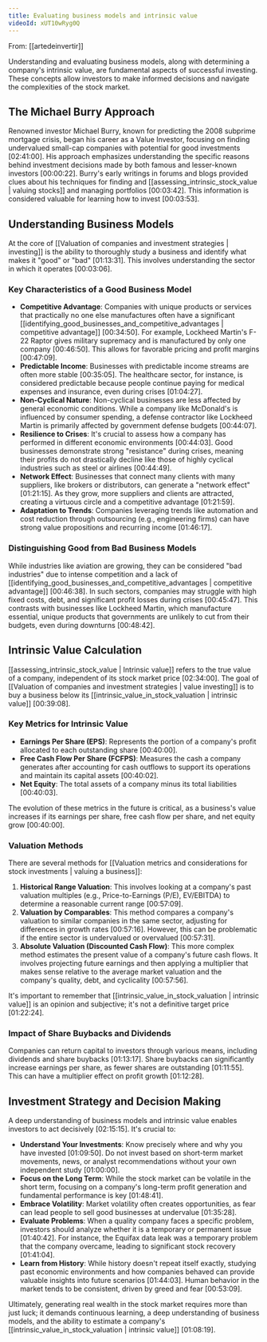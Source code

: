 ```yaml
---
title: Evaluating business models and intrinsic value
videoId: xUT10wRyg0Q
---
```


From: [[artedeinvertir]] <br/> 

Understanding and evaluating business models, along with determining a company's intrinsic value, are fundamental aspects of successful investing. These concepts allow investors to make informed decisions and navigate the complexities of the stock market.

## The Michael Burry Approach

Renowned investor Michael Burry, known for predicting the 2008 subprime mortgage crisis, began his career as a Value Investor, focusing on finding undervalued small-cap companies with potential for good investments <a class="yt-timestamp" data-t="02:41:00">[02:41:00]</a>. His approach emphasizes understanding the specific reasons behind investment decisions made by both famous and lesser-known investors <a class="yt-timestamp" data-t="00:00:22">[00:00:22]</a>. Burry's early writings in forums and blogs provided clues about his techniques for finding and [[assessing_intrinsic_stock_value | valuing stocks]] and managing portfolios <a class="yt-timestamp" data-t="00:03:42">[00:03:42]</a>. This information is considered valuable for learning how to invest <a class="yt-timestamp" data-t="00:03:53">[00:03:53]</a>.

## Understanding Business Models

At the core of [[Valuation of companies and investment strategies | investing]] is the ability to thoroughly study a business and identify what makes it "good" or "bad" <a class="yt-timestamp" data-t="01:13:31">[01:13:31]</a>. This involves understanding the sector in which it operates <a class="yt-timestamp" data-t="00:03:06">[00:03:06]</a>.

### Key Characteristics of a Good Business Model

*   **Competitive Advantage**: Companies with unique products or services that practically no one else manufactures often have a significant [[identifying_good_businesses_and_competitive_advantages | competitive advantage]] <a class="yt-timestamp" data-t="00:34:50">[00:34:50]</a>. For example, Lockheed Martin's F-22 Raptor gives military supremacy and is manufactured by only one company <a class="yt-timestamp" data-t="00:46:50">[00:46:50]</a>. This allows for favorable pricing and profit margins <a class="yt-timestamp" data-t="00:47:09">[00:47:09]</a>.
*   **Predictable Income**: Businesses with predictable income streams are often more stable <a class="yt-timestamp" data-t="00:35:05">[00:35:05]</a>. The healthcare sector, for instance, is considered predictable because people continue paying for medical expenses and insurance, even during crises <a class="yt-timestamp" data-t="01:04:27">[01:04:27]</a>.
*   **Non-Cyclical Nature**: Non-cyclical businesses are less affected by general economic conditions. While a company like McDonald's is influenced by consumer spending, a defense contractor like Lockheed Martin is primarily affected by government defense budgets <a class="yt-timestamp" data-t="00:44:07">[00:44:07]</a>.
*   **Resilience to Crises**: It's crucial to assess how a company has performed in different economic environments <a class="yt-timestamp" data-t="00:44:03">[00:44:03]</a>. Good businesses demonstrate strong "resistance" during crises, meaning their profits do not drastically decline like those of highly cyclical industries such as steel or airlines <a class="yt-timestamp" data-t="00:44:49">[00:44:49]</a>.
*   **Network Effect**: Businesses that connect many clients with many suppliers, like brokers or distributors, can generate a "network effect" <a class="yt-timestamp" data-t="01:21:15">[01:21:15]</a>. As they grow, more suppliers and clients are attracted, creating a virtuous circle and a competitive advantage <a class="yt-timestamp" data-t="01:21:59">[01:21:59]</a>.
*   **Adaptation to Trends**: Companies leveraging trends like automation and cost reduction through outsourcing (e.g., engineering firms) can have strong value propositions and recurring income <a class="yt-timestamp" data-t="01:46:17">[01:46:17]</a>.

### Distinguishing Good from Bad Business Models

While industries like aviation are growing, they can be considered "bad industries" due to intense competition and a lack of [[identifying_good_businesses_and_competitive_advantages | competitive advantage]] <a class="yt-timestamp" data-t="00:46:38">[00:46:38]</a>. In such sectors, companies may struggle with high fixed costs, debt, and significant profit losses during crises <a class="yt-timestamp" data-t="00:45:47">[00:45:47]</a>. This contrasts with businesses like Lockheed Martin, which manufacture essential, unique products that governments are unlikely to cut from their budgets, even during downturns <a class="yt-timestamp" data-t="00:48:42">[00:48:42]</a>.

## Intrinsic Value Calculation

[[assessing_intrinsic_stock_value | Intrinsic value]] refers to the true value of a company, independent of its stock market price <a class="yt-timestamp" data-t="02:34:00">[02:34:00]</a>. The goal of [[Valuation of companies and investment strategies | value investing]] is to buy a business below its [[intrinsic_value_in_stock_valuation | intrinsic value]] <a class="yt-timestamp" data-t="00:39:08">[00:39:08]</a>.

### Key Metrics for Intrinsic Value

*   **Earnings Per Share (EPS)**: Represents the portion of a company's profit allocated to each outstanding share <a class="yt-timestamp" data-t="00:40:00">[00:40:00]</a>.
*   **Free Cash Flow Per Share (FCFPS)**: Measures the cash a company generates after accounting for cash outflows to support its operations and maintain its capital assets <a class="yt-timestamp" data-t="00:40:02">[00:40:02]</a>.
*   **Net Equity**: The total assets of a company minus its total liabilities <a class="yt-timestamp" data-t="00:40:03">[00:40:03]</a>.

The evolution of these metrics in the future is critical, as a business's value increases if its earnings per share, free cash flow per share, and net equity grow <a class="yt-timestamp" data-t="00:40:00">[00:40:00]</a>.

### Valuation Methods

There are several methods for [[Valuation metrics and considerations for stock investments | valuing a business]]:

1.  **Historical Range Valuation**: This involves looking at a company's past valuation multiples (e.g., Price-to-Earnings (P/E), EV/EBITDA) to determine a reasonable current range <a class="yt-timestamp" data-t="00:57:09">[00:57:09]</a>.
2.  **Valuation by Comparables**: This method compares a company's valuation to similar companies in the same sector, adjusting for differences in growth rates <a class="yt-timestamp" data-t="00:57:16">[00:57:16]</a>. However, this can be problematic if the entire sector is undervalued or overvalued <a class="yt-timestamp" data-t="00:57:31">[00:57:31]</a>.
3.  **Absolute Valuation (Discounted Cash Flow)**: This more complex method estimates the present value of a company's future cash flows. It involves projecting future earnings and then applying a multiplier that makes sense relative to the average market valuation and the company's quality, debt, and cyclicality <a class="yt-timestamp" data-t="00:57:56">[00:57:56]</a>.

It's important to remember that [[intrinsic_value_in_stock_valuation | intrinsic value]] is an opinion and subjective; it's not a definitive target price <a class="yt-timestamp" data-t="01:22:24">[01:22:24]</a>.

### Impact of Share Buybacks and Dividends

Companies can return capital to investors through various means, including dividends and share buybacks <a class="yt-timestamp" data-t="01:13:17">[01:13:17]</a>. Share buybacks can significantly increase earnings per share, as fewer shares are outstanding <a class="yt-timestamp" data-t="01:11:55">[01:11:55]</a>. This can have a multiplier effect on profit growth <a class="yt-timestamp" data-t="01:12:28">[01:12:28]</a>.

## Investment Strategy and Decision Making

A deep understanding of business models and intrinsic value enables investors to act decisively <a class="yt-timestamp" data-t="02:15:15">[02:15:15]</a>.
It's crucial to:
*   **Understand Your Investments**: Know precisely where and why you have invested <a class="yt-timestamp" data-t="01:09:50">[01:09:50]</a>. Do not invest based on short-term market movements, news, or analyst recommendations without your own independent study <a class="yt-timestamp" data-t="01:00:00">[01:00:00]</a>.
*   **Focus on the Long Term**: While the stock market can be volatile in the short term, focusing on a company's long-term profit generation and fundamental performance is key <a class="yt-timestamp" data-t="01:48:41">[01:48:41]</a>.
*   **Embrace Volatility**: Market volatility often creates opportunities, as fear can lead people to sell good businesses at undervalue <a class="yt-timestamp" data-t="01:35:28">[01:35:28]</a>.
*   **Evaluate Problems**: When a quality company faces a specific problem, investors should analyze whether it is a temporary or permanent issue <a class="yt-timestamp" data-t="01:40:42">[01:40:42]</a>. For instance, the Equifax data leak was a temporary problem that the company overcame, leading to significant stock recovery <a class="yt-timestamp" data-t="01:41:04">[01:41:04]</a>.
*   **Learn from History**: While history doesn't repeat itself exactly, studying past economic environments and how companies behaved can provide valuable insights into future scenarios <a class="yt-timestamp" data-t="01:44:03">[01:44:03]</a>. Human behavior in the market tends to be consistent, driven by greed and fear <a class="yt-timestamp" data-t="00:53:09">[00:53:09]</a>.

Ultimately, generating real wealth in the stock market requires more than just luck; it demands continuous learning, a deep understanding of business models, and the ability to estimate a company's [[intrinsic_value_in_stock_valuation | intrinsic value]] <a class="yt-timestamp" data-t="01:08:19">[01:08:19]</a>.